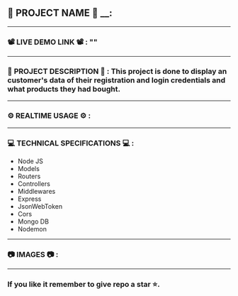 ## 💼 __PROJECT__ __NAME__ 💼 __:
---------------------------------------------------------------------------------------------------------------
### 📽️ __LIVE__ __DEMO__ __LINK__ 📽️ __:__ ""
---------------------------------------------------------------------------------------------------------------
### 📄 __PROJECT__ DESCRIPTION 📄 __:__ This project is done to display an customer's data of their registration and login credentials and what products they had bought.
---------------------------------------------------------------------------------------------------------------
### ⚙️ __REALTIME__ USAGE ⚙️ __:__ 
---------------------------------------------------------------------------------------------------------------
### 💻 __TECHNICAL__ SPECIFICATIONS 💻 __:__
* Node JS
* Models
* Routers
* Controllers
* Middlewares
* Express
* JsonWebToken
* Cors
* Mongo DB
* Nodemon
---------------------------------------------------------------------------------------------------------------
### 📷 __IMAGES__ 📷 __:__
---------------------------------------------------------------------------------------------------------------
### If you like it remember to give repo a star ⭐.
